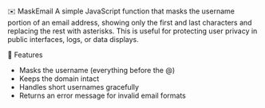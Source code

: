 ✉️ MaskEmail
A simple JavaScript function that masks the username portion of an email address, showing only the first and last characters and replacing the rest with asterisks. 
This is useful for protecting user privacy in public interfaces, logs, or data displays.

🚀 Features
- Masks the username (everything before the @)
- Keeps the domain intact
- Handles short usernames gracefully
- Returns an error message for invalid email formats